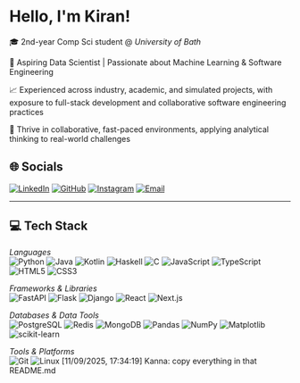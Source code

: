 # Hello, I'm Kiran!  
🎓 2nd-year Comp Sci student @ *University of Bath*  

📍 Aspiring Data Scientist | Passionate about Machine Learning & Software Engineering

📈 Experienced across industry, academic, and simulated projects, with exposure to full-stack development and collaborative software engineering practices

🤝 Thrive in collaborative, fast-paced environments, applying analytical thinking to real-world challenges

## 🌐 Socials  
[![LinkedIn](https://img.shields.io/badge/LinkedIn-%230077B5.svg?logo=linkedin&logoColor=white)]([https://linkedin.com/in/your-link](https://www.linkedin.com/in/ashwin-biju22/))  [![GitHub](https://img.shields.io/badge/GitHub-%23181717.svg?logo=github&logoColor=white)]([https://github.com/your-username](https://github.com/AshwinBiju22)) [![Instagram](https://img.shields.io/badge/Instagram-%23E4405F.svg?logo=instagram&logoColor=white)](https://instagram.com/your-username) [![Email](https://img.shields.io/badge/Email-%23D14836.svg?logo=gmail&logoColor=white)](mailto:ashwinbiju2005@gmail.com)  

---

## 💻 Tech Stack  

*Languages*  
![Python](https://img.shields.io/badge/Python-3670A0?style=for-the-badge&logo=python&logoColor=ffdd54)  ![Java](https://img.shields.io/badge/Java-%23ED8B00.svg?style=for-the-badge&logo=openjdk&logoColor=white)  ![Kotlin](https://img.shields.io/badge/Kotlin-%230095D5.svg?style=for-the-badge&logo=kotlin&logoColor=white)  ![Haskell](https://img.shields.io/badge/Haskell-%235D4F85.svg?style=for-the-badge&logo=haskell&logoColor=white)  ![C](https://img.shields.io/badge/C-%2300599C.svg?style=for-the-badge&logo=c&logoColor=white)  ![JavaScript](https://img.shields.io/badge/JavaScript-%23323330.svg?style=for-the-badge&logo=javascript&logoColor=%23F7DF1E)  ![TypeScript](https://img.shields.io/badge/TypeScript-%23007ACC.svg?style=for-the-badge&logo=typescript&logoColor=white)  ![HTML5](https://img.shields.io/badge/HTML5-%23E34F26.svg?style=for-the-badge&logo=html5&logoColor=white)  ![CSS3](https://img.shields.io/badge/CSS3-%231572B6.svg?style=for-the-badge&logo=css3&logoColor=white)  

*Frameworks & Libraries*  
![FastAPI](https://img.shields.io/badge/FastAPI-005571?style=for-the-badge&logo=fastapi)  ![Flask](https://img.shields.io/badge/Flask-%23000.svg?style=for-the-badge&logo=flask&logoColor=white)  ![Django](https://img.shields.io/badge/Django-%23092E20.svg?style=for-the-badge&logo=django&logoColor=white)  ![React](https://img.shields.io/badge/React-%2320232a.svg?style=for-the-badge&logo=react&logoColor=%2361DAFB)  ![Next.js](https://img.shields.io/badge/Next-black?style=for-the-badge&logo=next.js&logoColor=white)  

*Databases & Data Tools*  
![PostgreSQL](https://img.shields.io/badge/PostgreSQL-%23316192.svg?style=for-the-badge&logo=postgresql&logoColor=white)  ![Redis](https://img.shields.io/badge/Redis-%23DD0031.svg?style=for-the-badge&logo=redis&logoColor=white)  ![MongoDB](https://img.shields.io/badge/MongoDB-%234ea94b.svg?style=for-the-badge&logo=mongodb&logoColor=white)  ![Pandas](https://img.shields.io/badge/Pandas-%23150458.svg?style=for-the-badge&logo=pandas&logoColor=white)  ![NumPy](https://img.shields.io/badge/NumPy-%23013243.svg?style=for-the-badge&logo=numpy&logoColor=white)  ![Matplotlib](https://img.shields.io/badge/Matplotlib-%23ffffff.svg?style=for-the-badge&logo=Matplotlib&logoColor=black)  ![scikit-learn](https://img.shields.io/badge/scikit--learn-%23F7931E.svg?style=for-the-badge&logo=scikit-learn&logoColor=white)  

*Tools & Platforms*  
![Git](https://img.shields.io/badge/Git-%23F05033.svg?style=for-the-badge&logo=git&logoColor=white)  ![Linux](https://img.shields.io/badge/Linux-%23FCC624.svg?style=for-the-badge&logo=linux&logoColor=black)
[11/09/2025, 17:34:19] Kanna: copy everything in that README.md

